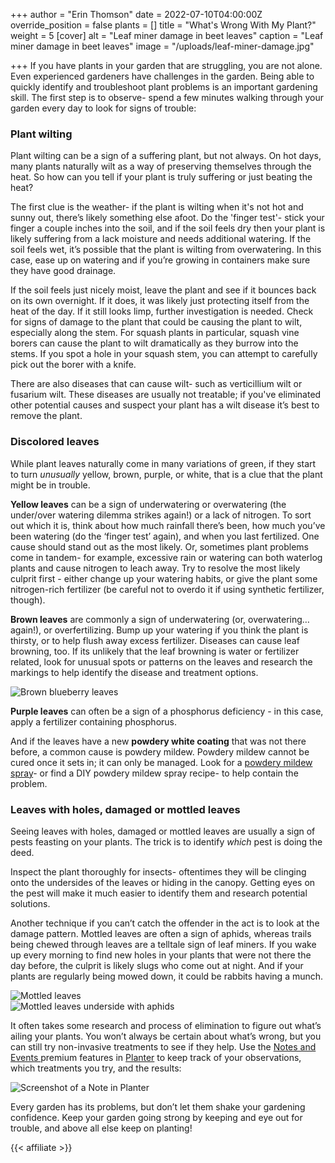 +++
author = "Erin Thomson"
date = 2022-07-10T04:00:00Z
override_position = false
plants = []
title = "What's Wrong With My Plant?"
weight = 5
[cover]
alt = "Leaf miner damage in beet leaves"
caption = "Leaf miner damage in beet leaves"
image = "/uploads/leaf-miner-damage.jpg"

+++
If you have plants in your garden that are struggling, you are not alone. Even experienced gardeners have challenges in the garden. Being able to quickly identify and troubleshoot plant problems is an important gardening skill. The first step is to observe- spend a few minutes walking through your garden every day to look for signs of trouble:

### Plant wilting

Plant wilting can be a sign of a suffering plant, but not always. On hot days, many plants naturally wilt as a way of preserving themselves through the heat. So how can you tell if your plant is truly suffering or just beating the heat?

The first clue is the weather- if the plant is wilting when it's not hot and sunny out, there’s likely something else afoot. Do the 'finger test'- stick your finger a couple inches into the soil, and if the soil feels dry then your plant is likely suffering from a lack moisture and needs additional watering. If the soil feels wet, it’s possible that the plant is wilting from overwatering. In this case, ease up on watering and if you’re growing in containers make sure they have good drainage.

If the soil feels just nicely moist, leave the plant and see if it bounces back on its own overnight. If it does, it was likely just protecting itself from the heat of the day. If it still looks limp, further investigation is needed. Check for signs of damage to the plant that could be causing the plant to wilt, especially along the stem. For squash plants in particular, squash vine borers can cause the plant to wilt dramatically as they burrow into the stems. If you spot a hole in your squash stem, you can attempt to carefully pick out the borer with a knife.

There are also diseases that can cause wilt- such as verticillium wilt or fusarium wilt. These diseases are usually not treatable; if you've eliminated other potential causes and suspect your plant has a wilt disease it’s best to remove the plant.

### Discolored leaves

While plant leaves naturally come in many variations of green, if they start to turn _unusually_ yellow, brown, purple, or white, that is a clue that the plant might be in trouble.

**Yellow leaves** can be a sign of underwatering or overwatering (the under/over watering dilemma strikes again!) or a lack of nitrogen. To sort out which it is, think about how much rainfall there’s been, how much you’ve been watering (do the ‘finger test’ again), and when you last fertilized. One cause should stand out as the most likely. Or, sometimes plant problems come in tandem- for example, excessive rain or watering can both waterlog plants and cause nitrogen to leach away. Try to resolve the most likely culprit first - either change up your watering habits, or give the plant some nitrogen-rich fertilizer (be careful not to overdo it if using synthetic fertilizer, though).

**Brown leaves** are commonly a sign of underwatering (or, overwatering…again!), or overfertilizing. Bump up your watering if you think the plant is thirsty, or to help flush away excess fertilizer. Diseases can cause leaf browning, too. If its unlikely that the leaf browning is water or fertilizer related, look for unusual spots or patterns on the leaves and research the markings to help identify the disease and treatment options.

![Brown blueberry leaves](/uploads/brown-leaves.jpg)

**Purple leaves** can often be a sign of a phosphorus deficiency - in this case, apply a fertilizer containing phosphorus.

And if the leaves have a new **powdery white coating** that was not there before, a common cause is powdery mildew. Powdery mildew cannot be cured once it sets in; it can only be managed. Look for a [powdery mildew spray](https://www.amazon.com/s?k=powdery+mildew+spray)- or find a DIY powdery mildew spray recipe- to help contain the problem.

### Leaves with holes, damaged or mottled leaves

Seeing leaves with holes, damaged or mottled leaves are usually a sign of pests feasting on your plants. The trick is to identify _which_ pest is doing the deed.

Inspect the plant thoroughly for insects- oftentimes they will be clinging onto the undersides of the leaves or hiding in the canopy. Getting eyes on the pest will make it much easier to identify them and research potential solutions.

Another technique if you can’t catch the offender in the act is to look at the damage pattern. Mottled leaves are often a sign of aphids, whereas trails being chewed through leaves are a telltale sign of leaf miners. If you wake up every morning to find new holes in your plants that were not there the day before, the culprit is likely slugs who come out at night. And if your plants are regularly being mowed down, it could be rabbits having a munch.

![Mottled leaves](/uploads/mottled-leaves.jpg)  
![Mottled leaves underside with aphids](/uploads/aphids-on-leaf.jpg)

It often takes some research and process of elimination to figure out what’s ailing your plants. You won’t always be certain about what’s wrong, but you can still try non-invasive treatments to see if they help. Use the [Notes and Events ](https://info.planter.garden/premium/#notes-and-events)premium features in [Planter](https://planter.garden/) to keep track of your observations, which treatments you try, and the results:

![Screenshot of a Note in Planter](/uploads/tomato-note-screenshot.jpg)

Every garden has its problems, but don’t let them shake your gardening confidence. Keep your garden going strong by keeping and eye out for trouble, and above all else keep on planting!

{{< affiliate >}}
